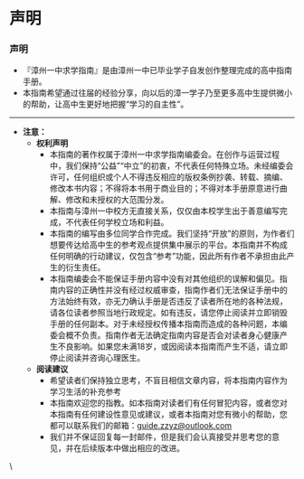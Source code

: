 # 声明

### **声明**

* 『漳州一中求学指南』是由漳州一中已毕业学子自发创作整理完成的高中指南手册。
* 本指南希望通过往届的经验分享，向以后的漳一学子乃至更多高中生提供微小的帮助，让高中生更好地把握“学习的自主性”。

***

* **注意：**
  * **权利声明**
    * 本指南的著作权属于漳州一中求学指南编委会。在创作与运营过程中，我们保持“公益”“中立”的初衷，不代表任何特殊立场。未经编委会许可，任何组织或个人不得违反相应的版权条例抄袭、转载、摘编、修改本书内容；不得将本书用于商业目的；不得对本手册原意进行曲解、修改和未授权的大范围分发。
    * 本指南与漳州一中校方无直接关系，仅仅由本校学生出于善意编写完成，不代表任何学校立场和利益。
    * 本指南的编写由多位同学合作完成。我们坚持“开放”的原则，为作者们想要传达给高中生的参考观点提供集中展示的平台。本指南并不构成任何明确的行动建议，仅包含“参考”功能，因此所有作者不承担由此产生的衍生责任。
    * 本指南编委会不能保证手册内容中没有对其他组织的误解和偏见。指南内容的正确性并没有经过权威审查，指南作者们无法保证手册中的方法始终有效，亦无力确认手册是否违反了读者所在地的各种法规，请各位读者参照当地行政规定。如有违反，请您停止阅读并立即销毁手册的任何副本。对于未经授权传播本指南而造成的各种问题，本编委会概不负责。指南作者无法确定指南内容是否会对读者身心健康产生不良影响。如果您未满18岁，或因阅读本指南而产生不适，请立即停止阅读并咨询心理医生。
  * **阅读建议**
    * 希望读者们保持独立思考，不盲目相信文章内容，将本指南内容作为学习生活的补充参考
    * 本指南欢迎您的指教。如本指南对读者们有任何冒犯内容，或者您对本指南有任何建设性意见或建议，或者本指南对您有微小的帮助，您都可以联系我们的邮箱：guide.zzyz@outlook.com
    * 我们并不保证回复每一封邮件，但是我们会认真接受并思考您的意见，并在后续版本中做出相应的改进。

\
